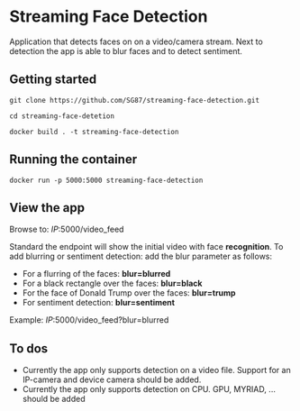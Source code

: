 # Streaming Face Detection

Application that detects faces on on a video/camera stream. Next to detection the app is able to blur faces and to detect sentiment.


## Getting started

    git clone https://github.com/SG87/streaming-face-detection.git
    
    cd streaming-face-detetion
    
    docker build . -t streaming-face-detection
    
    
## Running the container
    
    docker run -p 5000:5000 streaming-face-detection
    
## View the app

Browse to: *IP*:5000/video_feed

Standard the endpoint will show the initial video with face **recognition**.
To add blurring or sentiment detection: add the blur parameter as follows:
- For a flurring of the faces: **blur=blurred**
- For a black rectangle over the faces: **blur=black**
- For the face of Donald Trump over the faces: **blur=trump**
- For sentiment detection: **blur=sentiment**

Example: *IP*:5000/video_feed?blur=blurred

## To dos

- Currently the app only supports detection on a video file. Support for an IP-camera and device camera should be added.
- Currently the app only supports detection on CPU. GPU, MYRIAD, ... should be added